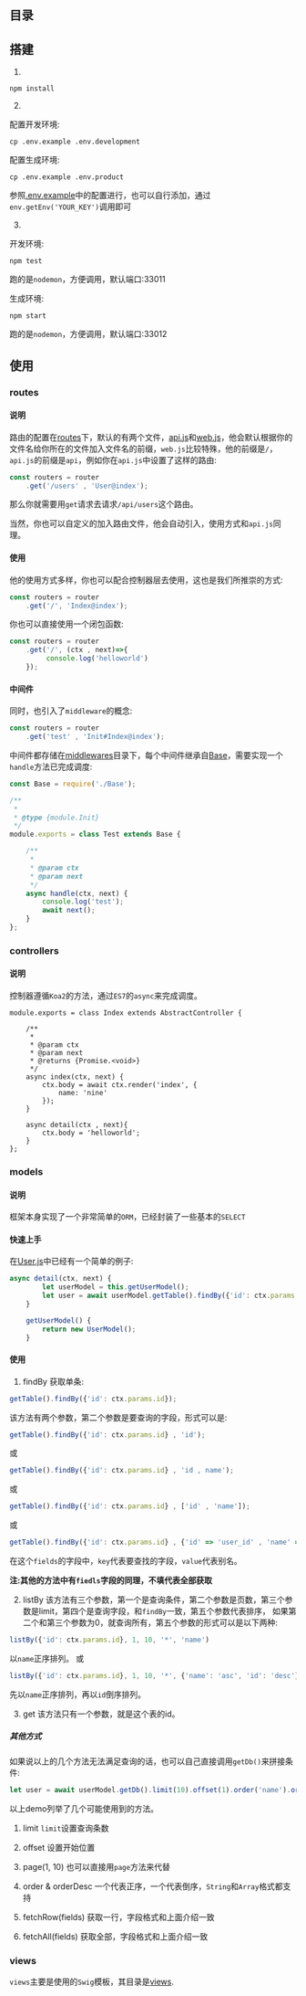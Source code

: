 ## 目录

## 搭建

1.
```
npm install
```

2.

配置开发环境:
```
cp .env.example .env.development
```

配置生成环境:
```
cp .env.example .env.product
```

参照[.env.example](/.env.example)中的配置进行，也可以自行添加，通过`env.getEnv('YOUR_KEY')`调用即可


3.

开发环境:
```
npm test
```
跑的是`nodemon`，方便调用，默认端口:33011


生成环境:
```
npm start
```
跑的是`nodemon`，方便调用，默认端口:33012


## 使用

### routes

#### 说明

路由的配置在[routes](/routes)下，默认的有两个文件，[api.js](/routes/api.js)和[web.js](/routes/web.js)，他会默认根据你的文件名给你所在的文件加入文件名的前缀，`web.js`比较特殊，他的前缀是`/`，`api.js`的前缀是`api`，例如你在`api.js`中设置了这样的路由:
```javascript
const routers = router
    .get('/users' , 'User@index');
```
那么你就需要用`get`请求去请求`/api/users`这个路由。

当然，你也可以自定义的加入路由文件，他会自动引入，使用方式和`api.js`同理。

#### 使用

他的使用方式多样，你也可以配合控制器层去使用，这也是我们所推崇的方式:
```javascript
const routers = router
    .get('/', 'Index@index');
```

你也可以直接使用一个闭包函数:
```javascript
const routers = router
    .get('/', (ctx , next)=>{
         console.log('helloworld')
    });
```
#### 中间件

同时，也引入了`middleware`的概念:

```javascript
const routers = router
    .get('test' , 'Init#Index@index');
```

中间件都存储在[middlewares](/app/middlwares)目录下，每个中间件继承自[Base](/app/middlwares/Base.js)，需要实现一个`handle`方法已完成调度:

```javascript
const Base = require('./Base');

/**
 *
 * @type {module.Init}
 */
module.exports = class Test extends Base {

    /**
     *
     * @param ctx
     * @param next
     */
    async handle(ctx, next) {
        console.log('test');
        await next();
    }
};
```

### controllers

#### 说明
控制器遵循`Koa2`的方法，通过`ES7`的`async`来完成调度。

```
module.exports = class Index extends AbstractController {

    /**
     *
     * @param ctx
     * @param next
     * @returns {Promise.<void>}
     */
    async index(ctx, next) {
        ctx.body = await ctx.render('index', {
            name: 'nine'
        });
    }

    async detail(ctx , next){
        ctx.body = 'helloworld';
    }
};
```

### models

#### 说明
框架本身实现了一个非常简单的`ORM`，已经封装了一些基本的`SELECT`

#### 快速上手
在[User.js](/app/controllers/User.js)中已经有一个简单的例子:

```javascript
async detail(ctx, next) {
        let userModel = this.getUserModel();
        let user = await userModel.getTable().findBy({'id': ctx.params.id});
    }

    getUserModel() {
        return new UserModel();
    }
```

#### 使用

1. findBy
获取单条:
```javascript
getTable().findBy({'id': ctx.params.id});
```
该方法有两个参数，第二个参数是要查询的字段，形式可以是:

```javascript
getTable().findBy({'id': ctx.params.id} , 'id');
```
或
```javascript
getTable().findBy({'id': ctx.params.id} , 'id , name');
```
或
```javascript
getTable().findBy({'id': ctx.params.id} , ['id' , 'name']);
```
或
```javascript
getTable().findBy({'id': ctx.params.id} , {'id' => 'user_id' , 'name' => 'user_name'});
```
在这个`fields`的字段中，`key`代表要查找的字段，`value`代表别名。

**注:其他的方法中有`fiedls`字段的同理，不填代表全部获取**

2. listBy
该方法有三个参数，第一个是查询条件，第二个参数是页数，第三个参数是limit，第四个是查询字段，和`findBy`一致，第五个参数代表排序，
如果第二个和第三个参数为0，就查询所有，第五个参数的形式可以是以下两种:
```javascript
listBy({'id': ctx.params.id}, 1, 10, '*', 'name')
```
以`name`正序排列。
或
```javascript
listBy({'id': ctx.params.id}, 1, 10, '*', {'name': 'asc', 'id': 'desc'})
```
先以`name`正序排列，再以`id`倒序排列。

3. get
该方法只有一个参数，就是这个表的id。

##### 其他方式

如果说以上的几个方法无法满足查询的话，也可以自己直接调用`getDb()`来拼接条件:
```javascript
let user = await userModel.getDb().limit(10).offset(1).order('name').orderDesc(['id' , 'age']).fetchOne('name');
```
以上demo列举了几个可能使用到的方法。

1. limit
`limit`设置查询条数

2. offset
设置开始位置

3. page(1, 10)
也可以直接用`page`方法来代替

4. order & orderDesc
一个代表正序，一个代表倒序，`String`和`Array`格式都支持

5. fetchRow(fields)
获取一行，字段格式和上面介绍一致

6. fetchAll(fields)
获取全部，字段格式和上面介绍一致

### views
`views`主要是使用的`Swig`模板，其目录是[views](/app/views).









